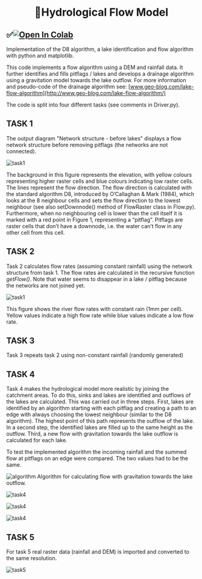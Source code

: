 # <div align="center">🌊Hydrological Flow Model</div>
## <div align="left">✅<a href="https://colab.research.google.com/github/1kaiser/hydrological-model/blob/master/%F0%9F%8C%8Ahydrological_model_Jax.ipynb" target="_parent"><img src="https://colab.research.google.com/assets/colab-badge.svg" alt="Open In Colab"/></a>
</div>
Implementation of the D8 algorithm, a lake identification and flow algorithm with python and matplotlib.

This code implements a flow algorithm using a DEM and rainfall data. It further identifies and fills pitflags / lakes and develops a drainage algorithm using a gravitation model towards the lake outflow. For more information and pseudo-code of the drainage algorithm see: [www.geo-blog.com/lake-flow-algorithm](http://www.geo-blog.com/lake-flow-algorithm/)

The code is split into four different tasks (see comments in Driver.py).


## TASK 1

The output diagram "Network structure - before lakes" displays a flow network structure before removing pitflags (the networks are not connected).


![task1](img/task1.png)

The background in this figure represents the elevation, with yellow colours representing higher raster cells and blue colours indicating low raster cells. The lines represent the flow direction. The flow direction is calculated with the standard algorithm D8, introduced by O’Callaghan & Mark (1984), which looks at the 8 neighbour cells and sets the flow direction to the lowest neighbour (see also setDownnode() method of FlowRaster class in Flow.py). Furthermore, when no neighbouring cell is lower than the cell itself it is marked with a red point in Figure 1, representing a “pitflag”. Pitflags are raster cells that don’t have a downnode, i.e. the water can’t flow in any other cell from this cell.



## TASK 2

Task 2 calculates flow rates (assuming constant rainfall) using the network structure from task 1. The flow rates are calculated in the recursive function *getFlow()*. Note that water seems to disappear in a lake / pitflag because the networks are not joined yet.

![task1](img/task2.png)

This figure shows the river flow rates with constant rain (1mm per cell). Yellow values indicate a high flow rate while blue values indicate a low flow rate.


## TASK 3

Task 3 repeats task 2 using non-constant rainfall (randomly generated)


## TASK 4

Task 4 makes the hydrological model more realistic by joining the catchment areas. To do this, sinks and lakes are identified and outflows of the lakes are calculated.
This was carried out in three steps. First, lakes are identified by an algorithm starting with each pitflag and creating a path to an edge with always choosing the lowest neighbour (similar to the D8 algorithm). The highest point of this path represents the outflow of the lake. In a second step, the identified lakes are filled up to the same height as the outflow. Third, a new flow with gravitation towards the lake outflow is calculated for each lake.

To test the implemented algorithm the incoming rainfall and the summed flow at pitflags on an edge were compared. The two values had to be the same.

![algorithm](img/algorithm.jpg)
Algorithm for calculating flow with gravitation towards the lake outflow.

![task4](img/task40.png)

![task4](img/task41.png)

![task4](img/task42.png)


## TASK 5

For task 5 real raster data (rainfall and DEM) is imported and converted to the same resolution.

![task5](img/task5.png)


